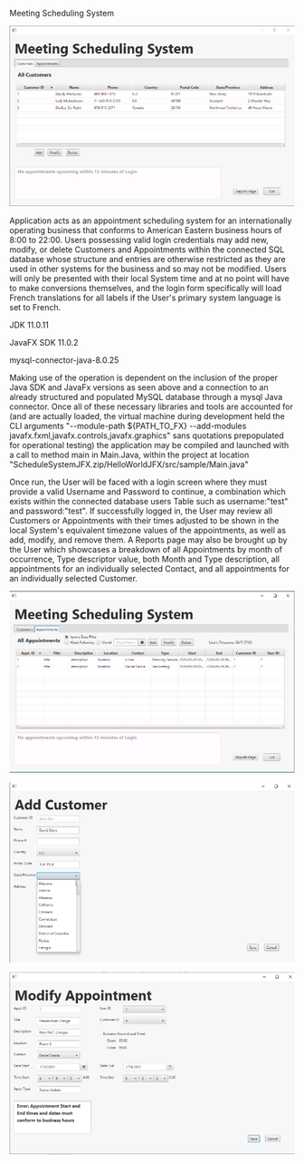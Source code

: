 Meeting Scheduling System

![Existing Customers Table Screenshot](https://github.com/ewn2/Scheduling-Application/blob/master/Screenshots/Homescreen.png?raw=true)

Application acts as an appointment scheduling system for an internationally operating business that
conforms to American Eastern business hours of 8:00 to 22:00. Users possessing valid login credentials may
add new, modify, or delete Customers and Appointments within the connected SQL database whose structure and
entries are otherwise restricted as they are used in other systems for the business and so may not be modified.
Users will only be presented with their local System time and at no point will have to make conversions themselves,
and the login form specifically will load French translations for all labels if the User's primary system language
is set to French.

JDK 11.0.11

JavaFX SDK 11.0.2

mysql-connector-java-8.0.25

Making use of the operation is dependent on the inclusion of the proper Java SDK and JavaFx versions as seen above and a
connection to an already structured and populated MySQL database through a mysql Java connector.
Once all of these necessary libraries and tools are accounted for (and are actually loaded, the virtual machine during
development held the CLI arguments "--module-path ${PATH_TO_FX} --add-modules javafx.fxml,javafx.controls,javafx.graphics"
sans quotations prepopulated for operational testing) the application may be compiled and launched with a call to
method main in Main.Java, within the project at location "ScheduleSystemJFX.zip/HelloWorldJFX/src/sample/Main.java"

Once run, the User will be faced with a login screen where they must provide a valid Username and Password to continue,
a combination which exists within the connected database users Table such as username:"test" and password:"test".
If successfully logged in, the User may review all Customers or Appointments with their times adjusted to be shown
in the local System's equivalent timezone values of the appointments, as well as add, modify, and remove them.
A Reports page may also be brought up by the User which showcases a breakdown of all Appointments by month of occurrence,
Type descriptor value, both Month and Type description, all appointments for an individually selected Contact, and all
appointments for an individually selected Customer.


![Existing Appointments Table Screenshot](https://github.com/ewn2/Scheduling-Application/blob/master/Screenshots/Appointments.png?raw=true)

![Add Customers Screenshot](https://github.com/ewn2/Scheduling-Application/blob/master/Screenshots/Customer.png?raw=true)

![Modify Appointment Screenshot](https://github.com/ewn2/Scheduling-Application/blob/master/Screenshots/Appointment.png?raw=true)
